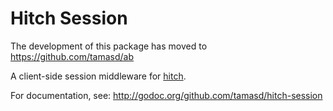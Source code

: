 # Hitch Session

The development of this package has moved to https://github.com/tamasd/ab

A client-side session middleware for [hitch](https://github.com/nbio/hitch).

For documentation, see: http://godoc.org/github.com/tamasd/hitch-session
